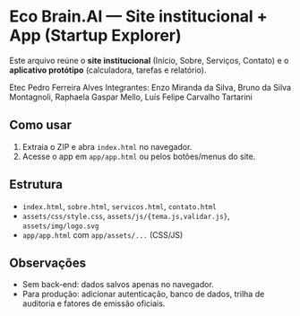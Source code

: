 # Eco Brain.AI — Site institucional + App (Startup Explorer)
Este arquivo reúne o **site institucional** (Início, Sobre, Serviços, Contato) e o **aplicativo protótipo** (calculadora, tarefas e relatório).

Etec Pedro Ferreira Alves
Integrantes: Enzo Miranda da Silva, Bruno da Silva Montagnoli, Raphaela Gaspar Mello, Luís Felipe Carvalho Tartarini

## Como usar
1. Extraia o ZIP e abra `index.html` no navegador.
2. Acesse o app em `app/app.html` ou pelos botões/menus do site.

## Estrutura
- `index.html`, `sobre.html`, `servicos.html`, `contato.html`
- `assets/css/style.css`, `assets/js/{tema.js,validar.js}`, `assets/img/logo.svg`
- `app/app.html` com `app/assets/...` (CSS/JS)

## Observações
- Sem back-end: dados salvos apenas no navegador.
- Para produção: adicionar autenticação, banco de dados, trilha de auditoria e fatores de emissão oficiais.
